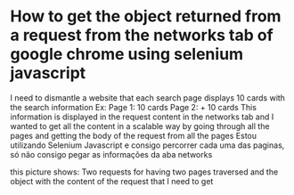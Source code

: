 
# How to get the object returned from a request from the networks tab of google chrome using selenium javascript

I need to dismantle a website that each search page displays 10 cards with the search information
Ex:
Page 1: 10 cards
Page 2: + 10 cards
This information is displayed in the request content in the networks tab and I wanted to get all the content in a scalable way by going through all the pages and getting the body of the request from all the pages
Estou utilizando Selenium Javascript e consigo percorrer cada uma das paginas, só não consigo pegar as informações da aba networks

this picture shows:
Two requests for having two pages traversed and the object with the content of the request that I need to get

        